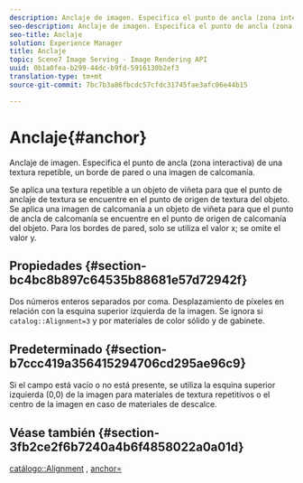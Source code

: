 ```yaml
---
description: Anclaje de imagen. Especifica el punto de ancla (zona interactiva) de una textura repetible, un borde de pared o una imagen de calcomanía.
seo-description: Anclaje de imagen. Especifica el punto de ancla (zona interactiva) de una textura repetible, un borde de pared o una imagen de calcomanía.
seo-title: Anclaje
solution: Experience Manager
title: Anclaje
topic: Scene7 Image Serving - Image Rendering API
uuid: 0b1a0fea-b299-44dc-b9fd-5916130b2ef3
translation-type: tm+mt
source-git-commit: 7bc7b3a86fbcdc57cfdc31745fae3afc06e44b15

---
```



# Anclaje{#anchor}

Anclaje de imagen. Especifica el punto de ancla (zona interactiva) de una textura repetible, un borde de pared o una imagen de calcomanía.

Se aplica una textura repetible a un objeto de viñeta para que el punto de anclaje de textura se encuentre en el punto de origen de textura del objeto. Se aplica una imagen de calcomanía a un objeto de viñeta para que el punto de ancla de calcomanía se encuentre en el punto de origen de calcomanía del objeto. Para los bordes de pared, solo se utiliza el valor x; se omite el valor y.

## Propiedades {#section-bc4bc8b897c64535b88681e57d72942f}

Dos números enteros separados por coma. Desplazamiento de píxeles en relación con la esquina superior izquierda de la imagen. Se ignora si `catalog::Alignment=3` y por materiales de color sólido y de gabinete.

## Predeterminado {#section-b7ccc419a356415294706cd295ae96c9}

Si el campo está vacío o no está presente, se utiliza la esquina superior izquierda (0,0) de la imagen para materiales de textura repetitivos o el centro de la imagen en caso de materiales de descalce.

## Véase también {#section-3fb2ce2f6b7240a4b6f4858022a0a01d}

[catálogo::Alignment](../../../../../ir-api/material-cat/image-rendering-api-ref/c-ir-material-catalog/c-ir-material-data-reference/r-ir-alignment.md#reference-e52152e8dc244d0aa13b40c615d0f399) , [anchor=](../../../../../ir-api/http-protocol/image-rendering-api-ref/c-ir-http-protocol-ref/c-ir-http-protocol-command-reference/r-ir-http-anchor.md#reference-d53923d785c9442997dc7f2199524c26)
